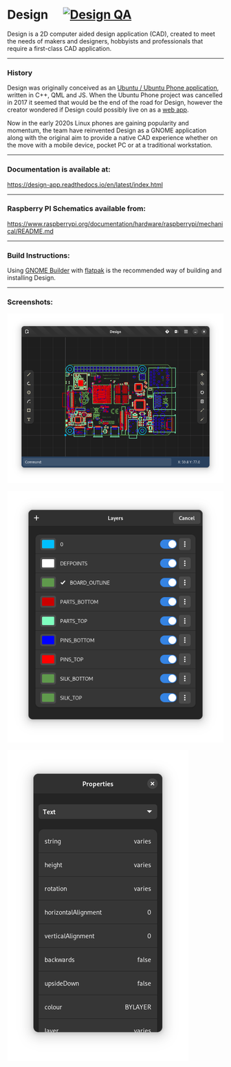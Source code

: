 # Design &emsp;[![Design QA](https://github.com/dubstar-04/Design/actions/workflows/DesignQA.yml/badge.svg?branch=main)](https://github.com/dubstar-04/Design/actions/workflows/DesignQA.yml)

Design is a 2D computer aided design application (CAD), created to meet the needs of makers and designers, 
hobbyists and professionals that require a first-class CAD application.
___

### History
Design was originally conceived as an [Ubuntu / Ubuntu Phone application](https://launchpad.net/design-app), written in C++, QML and JS. 
When the Ubuntu Phone project was cancelled in 2017 it seemed that would be the end of the road for Design, however the creator 
wondered if Design could possibly live on as a [web app](https://www.design-app.co.uk/).

Now in the early 2020s Linux phones are gaining popularity and momentum, the team have reinvented Design as a GNOME application
along with the original aim to provide a native CAD experience whether on the move with a mobile device, pocket PC or at a traditional workstation.
___

### Documentation is available at:
https://design-app.readthedocs.io/en/latest/index.html
___

### Raspberry PI Schematics available from:
https://www.raspberrypi.org/documentation/hardware/raspberrypi/mechanical/README.md
___

### Build Instructions:
Using [GNOME Builder](https://wiki.gnome.org/Apps/Builder) with [flatpak](https://flatpak.org/) is the recommended way of building and installing Design.
___

### Screenshots:

![Screenshot 1](data/screenshots/screenshot1.png "Design Main Window")

![Screenshot 2](data/screenshots/screenshot2.png "Layer manager")

![Screenshot 3](data/screenshots/screenshot3.png "Properties")
